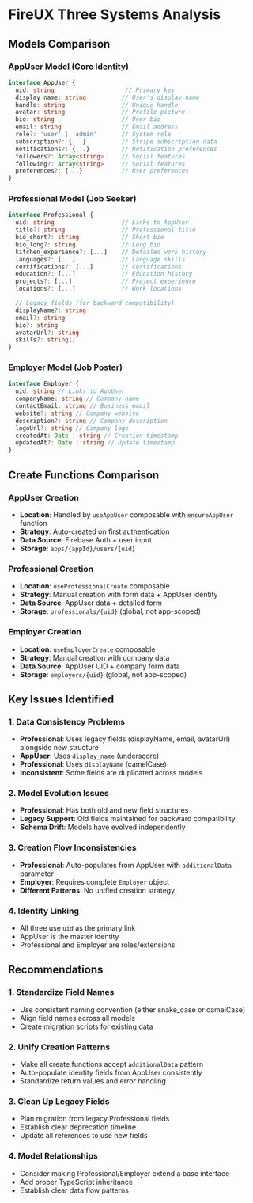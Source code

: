 # FireUX Three Systems Analysis

## Models Comparison

### AppUser Model (Core Identity)

```typescript
interface AppUser {
  uid: string                    // Primary key
  display_name: string          // User's display name
  handle: string                // Unique handle
  avatar: string                // Profile picture
  bio: string                   // User bio
  email: string                 // Email address
  role?: 'user' | 'admin'       // System role
  subscription?: {...}          // Stripe subscription data
  notifications?: {...}         // Notification preferences
  followers?: Array<string>     // Social features
  following?: Array<string>     // Social features
  preferences?: {...}           // User preferences
}
```

### Professional Model (Job Seeker)

```typescript
interface Professional {
  uid: string                   // Links to AppUser
  title?: string                // Professional title
  bio_short?: string            // Short bio
  bio_long?: string             // Long bio
  kitchen_experience?: [...]    // Detailed work history
  languages?: [...]             // Language skills
  certifications?: [...]        // Certifications
  education?: [...]             // Education history
  projects?: [...]              // Project experience
  locations?: [...]             // Work locations

  // Legacy fields (for backward compatibility)
  displayName?: string
  email?: string
  bio?: string
  avatarUrl?: string
  skills?: string[]
}
```

### Employer Model (Job Poster)

```typescript
interface Employer {
  uid: string // Links to AppUser
  companyName: string // Company name
  contactEmail: string // Business email
  website?: string // Company website
  description?: string // Company description
  logoUrl?: string // Company logo
  createdAt: Date | string // Creation timestamp
  updatedAt?: Date | string // Update timestamp
}
```

## Create Functions Comparison

### AppUser Creation

- **Location**: Handled by `useAppUser` composable with `ensureAppUser` function
- **Strategy**: Auto-created on first authentication
- **Data Source**: Firebase Auth + user input
- **Storage**: `apps/{appId}/users/{uid}`

### Professional Creation

- **Location**: `useProfessionalCreate` composable
- **Strategy**: Manual creation with form data + AppUser identity
- **Data Source**: AppUser data + detailed form
- **Storage**: `professionals/{uid}` (global, not app-scoped)

### Employer Creation

- **Location**: `useEmployerCreate` composable
- **Strategy**: Manual creation with company data
- **Data Source**: AppUser UID + company form data
- **Storage**: `employers/{uid}` (global, not app-scoped)

## Key Issues Identified

### 1. Data Consistency Problems

- **Professional**: Uses legacy fields (displayName, email, avatarUrl) alongside new structure
- **AppUser**: Uses `display_name` (underscore)
- **Professional**: Uses `displayName` (camelCase)
- **Inconsistent**: Some fields are duplicated across models

### 2. Model Evolution Issues

- **Professional**: Has both old and new field structures
- **Legacy Support**: Old fields maintained for backward compatibility
- **Schema Drift**: Models have evolved independently

### 3. Creation Flow Inconsistencies

- **Professional**: Auto-populates from AppUser with `additionalData` parameter
- **Employer**: Requires complete `Employer` object
- **Different Patterns**: No unified creation strategy

### 4. Identity Linking

- All three use `uid` as the primary link
- AppUser is the master identity
- Professional and Employer are roles/extensions

## Recommendations

### 1. Standardize Field Names

- Use consistent naming convention (either snake_case or camelCase)
- Align field names across all models
- Create migration scripts for existing data

### 2. Unify Creation Patterns

- Make all create functions accept `additionalData` pattern
- Auto-populate identity fields from AppUser consistently
- Standardize return values and error handling

### 3. Clean Up Legacy Fields

- Plan migration from legacy Professional fields
- Establish clear deprecation timeline
- Update all references to use new fields

### 4. Model Relationships

- Consider making Professional/Employer extend a base interface
- Add proper TypeScript inheritance
- Establish clear data flow patterns
